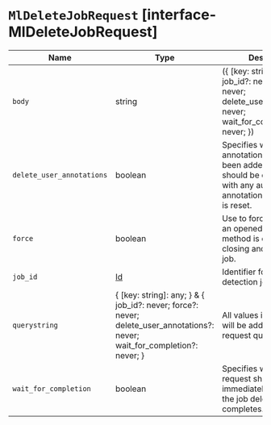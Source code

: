 # `MlDeleteJobRequest` [interface-MlDeleteJobRequest]

| Name | Type | Description |
| - | - | - |
| `body` | string | ({ [key: string]: any; } & { job_id?: never; force?: never; delete_user_annotations?: never; wait_for_completion?: never; }) | All values in `body` will be added to the request body. |
| `delete_user_annotations` | boolean | Specifies whether annotations that have been added by the user should be deleted along with any auto-generated annotations when the job is reset. |
| `force` | boolean | Use to forcefully delete an opened job; this method is quicker than closing and deleting the job. |
| `job_id` | [Id](./Id.md) | Identifier for the anomaly detection job. |
| `querystring` | { [key: string]: any; } & { job_id?: never; force?: never; delete_user_annotations?: never; wait_for_completion?: never; } | All values in `querystring` will be added to the request querystring. |
| `wait_for_completion` | boolean | Specifies whether the request should return immediately or wait until the job deletion completes. |
